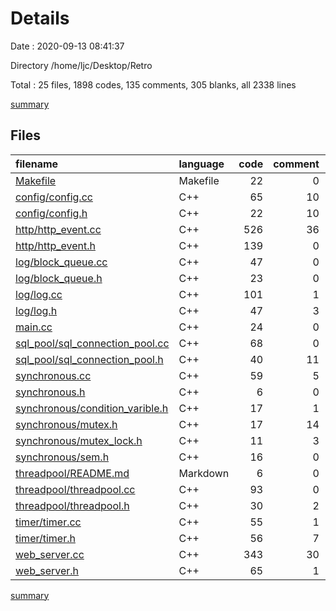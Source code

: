 # Details

Date : 2020-09-13 08:41:37

Directory /home/ljc/Desktop/Retro

Total : 25 files,  1898 codes, 135 comments, 305 blanks, all 2338 lines

[summary](results.md)

## Files
| filename | language | code | comment | blank | total |
| :--- | :--- | ---: | ---: | ---: | ---: |
| [Makefile](/Makefile) | Makefile | 22 | 0 | 3 | 25 |
| [config/config.cc](/config/config.cc) | C++ | 65 | 10 | 11 | 86 |
| [config/config.h](/config/config.h) | C++ | 22 | 10 | 15 | 47 |
| [http/http_event.cc](/http/http_event.cc) | C++ | 526 | 36 | 74 | 636 |
| [http/http_event.h](/http/http_event.h) | C++ | 139 | 0 | 10 | 149 |
| [log/block_queue.cc](/log/block_queue.cc) | C++ | 47 | 0 | 8 | 55 |
| [log/block_queue.h](/log/block_queue.h) | C++ | 23 | 0 | 10 | 33 |
| [log/log.cc](/log/log.cc) | C++ | 101 | 1 | 14 | 116 |
| [log/log.h](/log/log.h) | C++ | 47 | 3 | 12 | 62 |
| [main.cc](/main.cc) | C++ | 24 | 0 | 4 | 28 |
| [sql_pool/sql_connection_pool.cc](/sql_pool/sql_connection_pool.cc) | C++ | 68 | 0 | 12 | 80 |
| [sql_pool/sql_connection_pool.h](/sql_pool/sql_connection_pool.h) | C++ | 40 | 11 | 4 | 55 |
| [synchronous.cc](/synchronous.cc) | C++ | 59 | 5 | 14 | 78 |
| [synchronous.h](/synchronous.h) | C++ | 6 | 0 | 0 | 6 |
| [synchronous/condition_varible.h](/synchronous/condition_varible.h) | C++ | 17 | 1 | 3 | 21 |
| [synchronous/mutex.h](/synchronous/mutex.h) | C++ | 17 | 14 | 1 | 32 |
| [synchronous/mutex_lock.h](/synchronous/mutex_lock.h) | C++ | 11 | 3 | 2 | 16 |
| [synchronous/sem.h](/synchronous/sem.h) | C++ | 16 | 0 | 1 | 17 |
| [threadpool/README.md](/threadpool/README.md) | Markdown | 6 | 0 | 9 | 15 |
| [threadpool/threadpool.cc](/threadpool/threadpool.cc) | C++ | 93 | 0 | 4 | 97 |
| [threadpool/threadpool.h](/threadpool/threadpool.h) | C++ | 30 | 2 | 5 | 37 |
| [timer/timer.cc](/timer/timer.cc) | C++ | 55 | 1 | 12 | 68 |
| [timer/timer.h](/timer/timer.h) | C++ | 56 | 7 | 22 | 85 |
| [web_server.cc](/web_server.cc) | C++ | 343 | 30 | 43 | 416 |
| [web_server.h](/web_server.h) | C++ | 65 | 1 | 12 | 78 |

[summary](results.md)